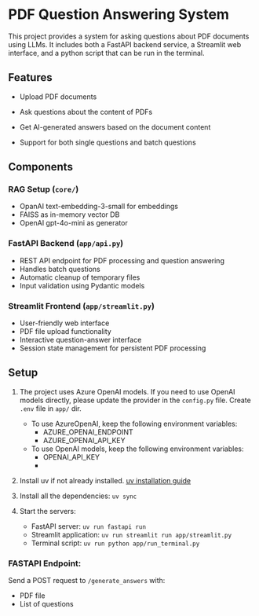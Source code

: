 
# PDF Question Answering System

  

This project provides a system for asking questions about PDF documents using LLMs. It includes both a FastAPI backend service, a Streamlit web interface, and a python script that can be run in the terminal.

  

## Features

- Upload PDF documents

- Ask questions about the content of PDFs

- Get AI-generated answers based on the document content

- Support for both single questions and batch questions
  

## Components

### RAG Setup (`core/`)
- OpanAI text-embedding-3-small for embeddings
- FAISS as in-memory vector DB
- OpenAI gpt-4o-mini as generator


### FastAPI Backend (`app/api.py`)
- REST API endpoint for PDF processing and question answering
- Handles batch questions
- Automatic cleanup of temporary files
- Input validation using Pydantic models


### Streamlit Frontend (`app/streamlit.py`)
- User-friendly web interface
- PDF file upload functionality
- Interactive question-answer interface
- Session state management for persistent PDF processing

  

## Setup
1.  The project uses Azure OpenAI models. If you need to use OpenAI models directly, please update the provider in the  `config.py`  file. Create `.env` file in `app/` dir.
	- To use AzureOpenAI, keep the following environment variables:    
	    - AZURE_OPENAI_ENDPOINT
	    -   AZURE_OPENAI_API_KEY  
     - To use OpenAI models, keep the following environment variables:    
	    - OPENAI_API_KEY
	    - 
2.  Install uv if not already installed.  [uv installation guide](https://docs.astral.sh/uv/getting-started/installation/)
    
3.  Install all the dependencies:  `uv sync`
    
4.  Start the servers:
	-	 FastAPI server:  `uv run fastapi run`
	-	Streamlit application: `uv run streamlit run app/streamlit.py`
	-	Terminal script: `uv run python app/run_terminal.py`


### FASTAPI Endpoint:
Send a POST request to `/generate_answers` with:
- PDF file
- List of questions